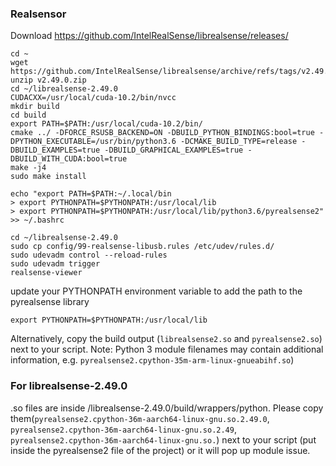 

### Realsensor

Download  https://github.com/IntelRealSense/librealsense/releases/ 
```
cd ~
wget https://github.com/IntelRealSense/librealsense/archive/refs/tags/v2.49.0.zip
unzip v2.49.0.zip
cd ~/librealsense-2.49.0
CUDACXX=/usr/local/cuda-10.2/bin/nvcc
mkdir build
cd build
export PATH=$PATH:/usr/local/cuda-10.2/bin/
cmake ../ -DFORCE_RSUSB_BACKEND=ON -DBUILD_PYTHON_BINDINGS:bool=true -DPYTHON_EXECUTABLE=/usr/bin/python3.6 -DCMAKE_BUILD_TYPE=release -DBUILD_EXAMPLES=true -DBUILD_GRAPHICAL_EXAMPLES=true -DBUILD_WITH_CUDA:bool=true
make -j4
sudo make install

echo "export PATH=$PATH:~/.local/bin
> export PYTHONPATH=$PYTHONPATH:/usr/local/lib
> export PYTHONPATH=$PYTHONPATH:/usr/local/lib/python3.6/pyrealsense2" >> ~/.bashrc

cd ~/librealsense-2.49.0
sudo cp config/99-realsense-libusb.rules /etc/udev/rules.d/
sudo udevadm control --reload-rules
sudo udevadm trigger
realsense-viewer
```

update your PYTHONPATH environment variable to add the path to the pyrealsense library
```
export PYTHONPATH=$PYTHONPATH:/usr/local/lib
```
Alternatively, copy the build output (```librealsense2.so``` and ```pyrealsense2.so```) next to your script.
Note: Python 3 module filenames may contain additional information, e.g. ```pyrealsense2.cpython-35m-arm-linux-gnueabihf.so```)

### For librealsense-2.49.0
.so files are inside /librealsense-2.49.0/build/wrappers/python.
Please copy them(```pyrealsense2.cpython-36m-aarch64-linux-gnu.so.2.49.0```, ```pyrealsense2.cpython-36m-aarch64-linux-gnu.so.2.49```, ```pyrealsense2.cpython-36m-aarch64-linux-gnu.so.```) next to your script (put inside the pyrealsense2 file of the project) or it will pop up module issue.
